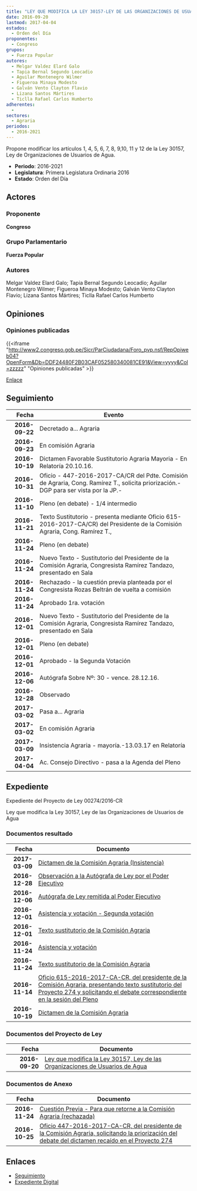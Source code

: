 ```yaml
---
title: "LEY QUE MODIFICA LA LEY 30157-LEY DE LAS ORGANIZACIONES DE USUARIOS DE AGUA"
date: 2016-09-20
lastmod: 2017-04-04
estados: 
  - Orden del Día
proponentes: 
  - Congreso
grupos: 
  - Fuerza Popular
autores: 
  - Melgar Valdez Elard Galo
  - Tapia Bernal Segundo Leocadio
  - Aguilar Montenegro Wilmer
  - Figueroa Minaya Modesto
  - Galván Vento Clayton Flavio
  - Lizana Santos Mártires
  - Ticlla Rafael Carlos Humberto
adherentes: 
  - 
sectores: 
  - Agraria
periodos: 
  - 2016-2021
---
```


Propone modificar los artículos 1, 4, 5, 6, 7, 8, 9,10, 11 y 12 de la Ley 30157, Ley de Organizaciones de Usuarios de Agua.

- **Periodo**: 2016-2021
- **Legislatura**: Primera Legislatura Ordinaria 2016
- **Estado**: Orden del Día

## Actores

### Proponente

**Congreso**

### Grupo Parlamentario

**Fuerza Popular**

### Autores

Melgar Valdez Elard Galo; Tapia Bernal Segundo Leocadio; Aguilar Montenegro Wilmer; Figueroa Minaya Modesto; Galván Vento Clayton Flavio; Lizana Santos Mártires; Ticlla Rafael Carlos Humberto


## Opiniones

### Opiniones publicadas

{{<iframe "http://www2.congreso.gob.pe/Sicr/ParCiudadana/Foro_pvp.nsf/RepOpiweb04?OpenForm&Db=DDF24480F2B03CAF052580340081CE91&View=yyyy&Col=zzzzz" "Opiniones publicadas" >}}

[Enlace](http://www2.congreso.gob.pe/Sicr/ParCiudadana/Foro_pvp.nsf/RepOpiweb04?OpenForm&Db=DDF24480F2B03CAF052580340081CE91&View=yyyy&Col=zzzzz)

## Seguimiento

| Fecha | Evento |
|------:|--------|
| **2016-09-22** | Decretado a... Agraria|
| **2016-09-23** | En comisión Agraria|
| **2016-10-19** | Dictamen Favorable Sustitutorio Agraria Mayoria - En Relatoría 20.10.16.|
| **2016-10-31** | Oficio - 447-2016-2017-CA/CR del Pdte. Comisión de Agraria, Cong. Ramírez T., solicita priorización.-DGP para ser vista por la JP.-|
| **2016-11-10** | Pleno (en debate) - 1/4 intermedio|
| **2016-11-21** | Texto Sustitutorio - presenta mediante Oficio 615-2016-2017-CA/CR) del Presidente de la Comisión Agraria, Cong. Ramírez T.,|
| **2016-11-24** | Pleno (en debate)|
| **2016-11-24** | Nuevo Texto - Sustitutorio del Presidente de la Comisión Agraria, Congresista Ramírez Tandazo, presentado en Sala|
| **2016-11-24** | Rechazado - la cuestión previa planteada por el Congresista Rozas Beltrán de vuelta a comisión|
| **2016-11-24** | Aprobado 1ra. votación|
| **2016-12-01** | Nuevo Texto - Sustitutorio del Presidente de la Comisión Agraria, Congresista Ramírez Tandazo, presentado en Sala|
| **2016-12-01** | Pleno (en debate)|
| **2016-12-01** | Aprobado - la Segunda Votación|
| **2016-12-06** | Autógrafa Sobre Nº: 30 - vence. 28.12.16.|
| **2016-12-28** | Observado|
| **2017-03-02** | Pasa a... Agraria|
| **2017-03-02** | En comisión Agraria|
| **2017-03-09** | Insistencia Agraria - mayoría.-13.03.17 en Relatoría|
| **2017-04-04** | Ac. Consejo Directivo - pasa a la Agenda del Pleno|


## Expediente

Expediente del Proyecto de Ley 00274/2016-CR

Ley que modifica la Ley 30157, Ley de las Organizaciones de Usuarios de Agua


### Documentos resultado

| Fecha | Documento |
|------:|--------|
| **2017-03-09** | [Dictamen de la Comisión Agraria (Insistencia)](http://www.leyes.congreso.gob.pe/Documentos/2016_2021/Dictamenes/Proyectos_de_Ley/00274DC01MAY20170309.pdf) |
| **2016-12-28** | [Observación a la Autógrafa de Ley por el Poder Ejecutivo](http://www.leyes.congreso.gob.pe/Documentos/2016_2021/Observacion_a_la_Autografa/OBAU0027420161228..pdf) |
| **2016-12-06** | [Autógrafa de Ley remitida al Poder Ejecutivo](http://www.leyes.congreso.gob.pe/Documentos/2016_2021/Autografas/Ley_y_de_Resolucion_Legislativa/AU0027420161206.pdf) |
| **2016-12-01** | [Asistencia y votación - Segunda votación](http://www.leyes.congreso.gob.pe/Documentos/2016_2021/Asistencia_y_Votacion/Proyectos_de_Ley/AVS0027420161201.pdf) |
| **2016-12-01** | [Texto sustitutorio de la Comisión Agraria](http://www.leyes.congreso.gob.pe/Documentos/2016_2021/Texto_Sustitutorio/Proyectos_de_Ley/TS0027420161201.pdf) |
| **2016-11-24** | [Asistencia y votación](http://www.leyes.congreso.gob.pe/Documentos/2016_2021/Asistencia_y_Votacion/Proyectos_de_Ley/AV0027420161124.pdf) |
| **2016-11-24** | [Texto sustitutorio de la Comisión Agraria](http://www.leyes.congreso.gob.pe/Documentos/2016_2021/Texto_Sustitutorio/Proyectos_de_Ley/TS0027420161124.pdf) |
| **2016-11-14** | [Oficio 615-2016-2017-CA-CR, del presidente de la Comisión Agraria, presentando texto sustitutorio del Proyecto 274 y solicitando el debate correspondiente en la sesión del Pleno](http://www.leyes.congreso.gob.pe/Documentos/2016_2021/Oficios/Comisiones_Ordinarias/OFICIO-615-2016-2017-CA-CR-1.pdf) |
| **2016-10-19** | [Dictamen de la Comisión Agraria](http://www.leyes.congreso.gob.pe/Documentos/2016_2021/Dictamenes/Proyectos_de_Ley/00274DC01MAY20161019.pdf) |

### Documentos del Proyecto de Ley

| Fecha | Documento |
|------:|--------|
| **2016-09-20** | [Ley que modifica la Ley 30157, Ley de las Organizaciones de Usuarios de Agua](http://www.leyes.congreso.gob.pe/Documentos/2016_2021/Proyectos_de_Ley_y_de_Resoluciones_Legislativas/PL0027420160920..pdf) |

### Documentos de Anexo

| Fecha | Documento |
|------:|--------|
| **2016-11-24** | [Cuestión Previa - Para que retorne a la Comisión Agraria (rechazada)](http://www.leyes.congreso.gob.pe/Documentos/2016_2021/Asistencia_y_Votacion/Proyectos_de_Ley/AVC0027420161124.pdf) |
| **2016-10-25** | [Oficio 447-2016-2017-CA-CR, del presidente de la Comisión Agraria, solicitando la priorización del debate del dictamen recaído en el Proyecto 274](http://www.leyes.congreso.gob.pe/Documentos/2016_2021/Oficios/Comisiones_Ordinarias/OFICIO-447-2016-2017-CA-CR.pdf) |

## Enlaces 

- [Seguimiento](http://www2.congreso.gob.pe/Sicr/TraDocEstProc/CLProLey2016.nsf/f7fff46988ca05b1052578e100829cc7/ac926718a708a15005258035005469ad?OpenDocument)
- [Expediente Digital](http://www2.congreso.gob.pe/Sicr/TraDocEstProc/CLProLey2016.nsf/f7fff46988ca05b1052578e100829cc7/ac926718a708a15005258035005469ad?OpenDocument&Click=05257FB7005EB655.eb71d0cf91d8294e05256cdf006b5706/$Body/0.1C6C)
